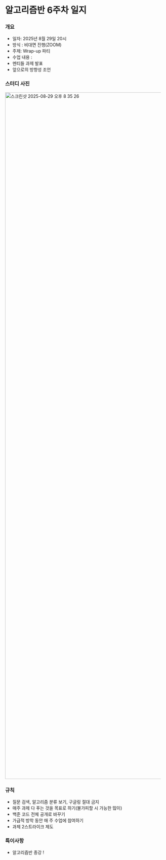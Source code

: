 # 알고리즘반 6주차 일지
### 개요
- 일자: 2025년 8월 29일 20시
- 방식 : 비대면 진행(ZOOM)
- 주제: Wrap-up 파티
- 수업 내용 :
- 멘티들 과제 발표
- 앞으로의 방향성 조언

### 스터디 사진
<img width="3420" height="2214" alt="스크린샷 2025-08-29 오후 8 35 26" src="https://github.com/user-attachments/assets/e591a328-ec36-4aef-9422-964c673637d2" />


### 규칙
- 질문 검색, 알고리즘 분류 보기, 구글링 절대 금지
- 매주 과제 다 푸는 것을 목표로 하기(불가피할 시 가능한 많이)
- 백준 코드 전체 공개로 바꾸기
- 가급적 방학 동안 매 주 수업에 참여하기
- 과제 2스트라이크 제도

### 특이사항
- 알고리즘반 종강 !

